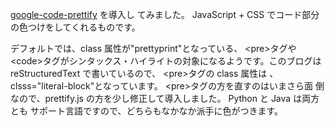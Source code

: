 <!--
date: 2007-03-26
slug: 2007googlecodeprettify
title: google-code-prettifyを導入してみる
-->

[google-code-prettify](http://code.google.com/p/google-code-prettify/) を導入し
てみました。 JavaScript + CSS でコード部分の色つけをしてくれるものです。

デフォルトでは、class 属性が"prettyprint"となっている、 &lt;pre&gt;タグや
&lt;code&gt;タグがシンタックス・ハイライトの対象になるようです。このブログは
reStructuredText で書いているので、 &lt;pre&gt;タグの class 属性は
、clsss="literal-block"となっています。 &lt;pre&gt;タグの方を直すのはいまさら面
倒なので、prettify.js の方を少し修正して導入しました。 Python と Java は両方とも
サポート言語ですので、どちらもなかなか派手に色がつきます。
